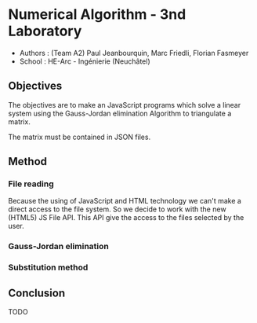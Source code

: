 Numerical Algorithm - 3nd Laboratory
====================================

* Authors : (Team A2) Paul Jeanbourquin, Marc Friedli, Florian Fasmeyer
* School : HE-Arc - Ingénierie (Neuchâtel)

Objectives
----------

The objectives are to make an JavaScript programs which solve a linear system using the Gauss-Jordan
elimination Algorithm to triangulate a matrix.

The matrix must be contained in JSON files.

Method
------

### File reading

Because the using of JavaScript and HTML technology we can't make a direct access to the file system.
So we decide to work with the new (HTML5) JS File API. This API give the access to the files selected
by the user.

### Gauss-Jordan elimination

### Substitution method

Conclusion
----------

TODO
